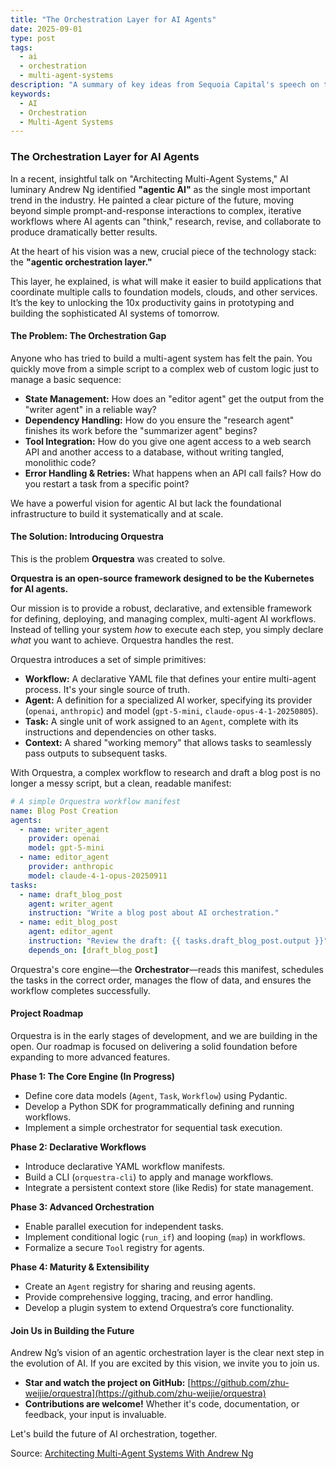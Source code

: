 ```yaml
---
title: "The Orchestration Layer for AI Agents"
date: 2025-09-01
type: post
tags:
  - ai
  - orchestration
  - multi-agent-systems
description: "A summary of key ideas from Sequoia Capital's speech on the AI revolution and an open-source project that brings these concepts to life."
keywords:
  - AI
  - Orchestration
  - Multi-Agent Systems
---
```


### The Orchestration Layer for AI Agents

In a recent, insightful talk on "Architecting Multi-Agent Systems," AI luminary Andrew Ng identified **"agentic AI"** as the single most important trend in the industry. He painted a clear picture of the future, moving beyond simple prompt-and-response interactions to complex, iterative workflows where AI agents can "think," research, revise, and collaborate to produce dramatically better results.

At the heart of his vision was a new, crucial piece of the technology stack: the **"agentic orchestration layer."**

This layer, he explained, is what will make it easier to build applications that coordinate multiple calls to foundation models, clouds, and other services. It’s the key to unlocking the 10x productivity gains in prototyping and building the sophisticated AI systems of tomorrow.

#### The Problem: The Orchestration Gap

Anyone who has tried to build a multi-agent system has felt the pain. You quickly move from a simple script to a complex web of custom logic just to manage a basic sequence:

*   **State Management:** How does an "editor agent" get the output from the "writer agent" in a reliable way?
*   **Dependency Handling:** How do you ensure the "research agent" finishes its work before the "summarizer agent" begins?
*   **Tool Integration:** How do you give one agent access to a web search API and another access to a database, without writing tangled, monolithic code?
*   **Error Handling & Retries:** What happens when an API call fails? How do you restart a task from a specific point?

We have a powerful vision for agentic AI but lack the foundational infrastructure to build it systematically and at scale.

#### The Solution: Introducing Orquestra

This is the problem **Orquestra** was created to solve.

**Orquestra is an open-source framework designed to be the Kubernetes for AI agents.**

Our mission is to provide a robust, declarative, and extensible framework for defining, deploying, and managing complex, multi-agent AI workflows. Instead of telling your system *how* to execute each step, you simply declare *what* you want to achieve. Orquestra handles the rest.

Orquestra introduces a set of simple primitives:

*   **Workflow:** A declarative YAML file that defines your entire multi-agent process. It's your single source of truth.
*   **Agent:** A definition for a specialized AI worker, specifying its provider (`openai`, `anthropic`) and model (`gpt-5-mini`, `claude-opus-4-1-20250805`).
*   **Task:** A single unit of work assigned to an `Agent`, complete with its instructions and dependencies on other tasks.
*   **Context:** A shared "working memory" that allows tasks to seamlessly pass outputs to subsequent tasks.

With Orquestra, a complex workflow to research and draft a blog post is no longer a messy script, but a clean, readable manifest:

```yaml
# A simple Orquestra workflow manifest
name: Blog Post Creation
agents:
  - name: writer_agent
    provider: openai
    model: gpt-5-mini
  - name: editor_agent
    provider: anthropic
    model: claude-4-1-opus-20250911
tasks:
  - name: draft_blog_post
    agent: writer_agent
    instruction: "Write a blog post about AI orchestration."
  - name: edit_blog_post
    agent: editor_agent
    instruction: "Review the draft: {{ tasks.draft_blog_post.output }}"
    depends_on: [draft_blog_post]
```

Orquestra's core engine—the **Orchestrator**—reads this manifest, schedules the tasks in the correct order, manages the flow of data, and ensures the workflow completes successfully.

#### Project Roadmap

Orquestra is in the early stages of development, and we are building in the open. Our roadmap is focused on delivering a solid foundation before expanding to more advanced features.

**Phase 1: The Core Engine (In Progress)**
*   Define core data models (`Agent`, `Task`, `Workflow`) using Pydantic.
*   Develop a Python SDK for programmatically defining and running workflows.
*   Implement a simple orchestrator for sequential task execution.

**Phase 2: Declarative Workflows**
*   Introduce declarative YAML workflow manifests.
*   Build a CLI (`orquestra-cli`) to apply and manage workflows.
*   Integrate a persistent context store (like Redis) for state management.

**Phase 3: Advanced Orchestration**
*   Enable parallel execution for independent tasks.
*   Implement conditional logic (`run_if`) and looping (`map`) in workflows.
*   Formalize a secure `Tool` registry for agents.

**Phase 4: Maturity & Extensibility**
*   Create an `Agent` registry for sharing and reusing agents.
*   Provide comprehensive logging, tracing, and error handling.
*   Develop a plugin system to extend Orquestra’s core functionality.

#### Join Us in Building the Future

Andrew Ng’s vision of an agentic orchestration layer is the clear next step in the evolution of AI. If you are excited by this vision, we invite you to join us.

*   **Star and watch the project on GitHub:** [https://github.com/zhu-weijie/orquestra](https://github.com/zhu-weijie/orquestra)
*   **Contributions are welcome!** Whether it's code, documentation, or feedback, your input is invaluable.

Let's build the future of AI orchestration, together.

Source: [Architecting Multi-Agent Systems With Andrew Ng](https://www.youtube.com/watch?v=yi7doi-QGJI)
